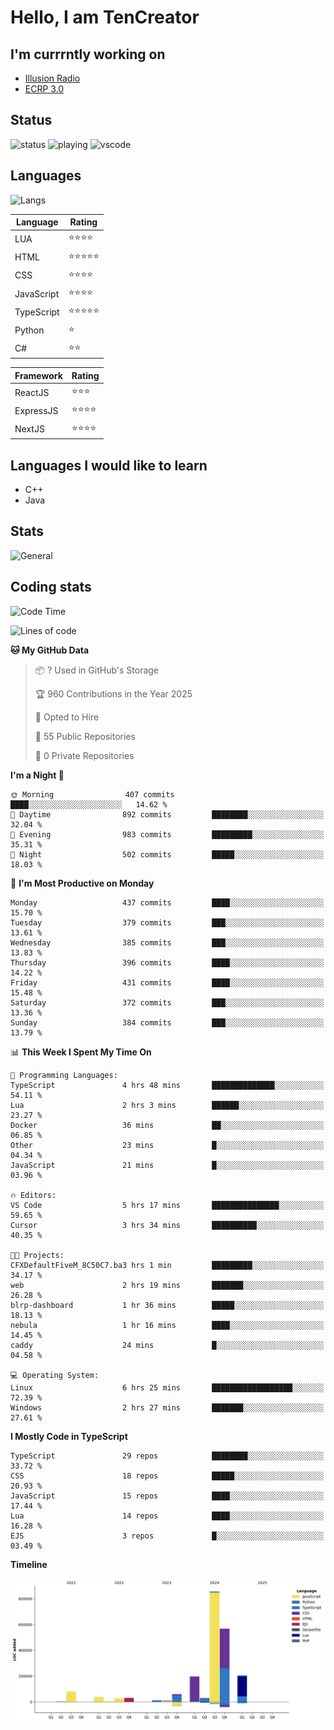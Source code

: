 # Hello, I am TenCreator

## I'm currrntly working on
- [Illusion Radio](https://illusionradio.co.uk/)
- [ECRP 3.0](http://github.com/Emerald-Coast-Roleplay/)

## Status
![status](https://api.statusbadges.me/badge/status/518334475038359555?simple=true&style=for-the-badge)
![playing](https://api.statusbadges.me/badge/playing/518334475038359555?style=for-the-badge)
![vscode](https://api.statusbadges.me/badge/vscode/518334475038359555?style=for-the-badge)

## Languages
![Langs](https://github-readme-stats.vercel.app/api/top-langs/?username=tencreator&layout=compact&theme=radical)


|Language|Rating|
|--------|------|
|LUA|⭐️⭐️⭐️⭐️|
|HTML|⭐️⭐️⭐️⭐️⭐️|
|CSS|⭐️⭐️⭐️⭐️|
|JavaScript|⭐️⭐️⭐️⭐️|
|TypeScript|⭐️⭐️⭐️⭐️⭐️|
|Python|⭐️|
|C#|⭐️⭐️ |

|Framework|Rating|
|--------|------|
|ReactJS|⭐️⭐️⭐|
|ExpressJS|⭐️⭐️⭐️⭐️|
|NextJS|⭐️⭐️⭐⭐️|

## Languages I would like to learn
- C++
- Java

## Stats
![General](https://github-readme-stats.vercel.app/api?username=tencreator&show_icons=true&theme=radical)

## Coding stats

<!--START_SECTION:waka-->
![Code Time](http://img.shields.io/badge/Code%20Time-485%20hrs%206%20mins-blue)

![Lines of code](https://img.shields.io/badge/From%20Hello%20World%20I%27ve%20Written-2.1%20million%20lines%20of%20code-blue)

**🐱 My GitHub Data** 

> 📦 ? Used in GitHub's Storage 
 > 
> 🏆 960 Contributions in the Year 2025
 > 
> 💼 Opted to Hire
 > 
> 📜 55 Public Repositories 
 > 
> 🔑 0 Private Repositories 
 > 
**I'm a Night 🦉** 

```text
🌞 Morning                407 commits         ████░░░░░░░░░░░░░░░░░░░░░   14.62 % 
🌆 Daytime                892 commits         ████████░░░░░░░░░░░░░░░░░   32.04 % 
🌃 Evening                983 commits         █████████░░░░░░░░░░░░░░░░   35.31 % 
🌙 Night                  502 commits         █████░░░░░░░░░░░░░░░░░░░░   18.03 % 
```
📅 **I'm Most Productive on Monday** 

```text
Monday                   437 commits         ████░░░░░░░░░░░░░░░░░░░░░   15.70 % 
Tuesday                  379 commits         ███░░░░░░░░░░░░░░░░░░░░░░   13.61 % 
Wednesday                385 commits         ███░░░░░░░░░░░░░░░░░░░░░░   13.83 % 
Thursday                 396 commits         ████░░░░░░░░░░░░░░░░░░░░░   14.22 % 
Friday                   431 commits         ████░░░░░░░░░░░░░░░░░░░░░   15.48 % 
Saturday                 372 commits         ███░░░░░░░░░░░░░░░░░░░░░░   13.36 % 
Sunday                   384 commits         ███░░░░░░░░░░░░░░░░░░░░░░   13.79 % 
```


📊 **This Week I Spent My Time On** 

```text
💬 Programming Languages: 
TypeScript               4 hrs 48 mins       ██████████████░░░░░░░░░░░   54.11 % 
Lua                      2 hrs 3 mins        ██████░░░░░░░░░░░░░░░░░░░   23.27 % 
Docker                   36 mins             ██░░░░░░░░░░░░░░░░░░░░░░░   06.85 % 
Other                    23 mins             █░░░░░░░░░░░░░░░░░░░░░░░░   04.34 % 
JavaScript               21 mins             █░░░░░░░░░░░░░░░░░░░░░░░░   03.96 % 

🔥 Editors: 
VS Code                  5 hrs 17 mins       ███████████████░░░░░░░░░░   59.65 % 
Cursor                   3 hrs 34 mins       ██████████░░░░░░░░░░░░░░░   40.35 % 

🐱‍💻 Projects: 
CFXDefaultFiveM_8C50C7.ba3 hrs 1 min         █████████░░░░░░░░░░░░░░░░   34.17 % 
web                      2 hrs 19 mins       ███████░░░░░░░░░░░░░░░░░░   26.28 % 
blrp-dashboard           1 hr 36 mins        █████░░░░░░░░░░░░░░░░░░░░   18.13 % 
nebula                   1 hr 16 mins        ████░░░░░░░░░░░░░░░░░░░░░   14.45 % 
caddy                    24 mins             █░░░░░░░░░░░░░░░░░░░░░░░░   04.58 % 

💻 Operating System: 
Linux                    6 hrs 25 mins       ██████████████████░░░░░░░   72.39 % 
Windows                  2 hrs 27 mins       ███████░░░░░░░░░░░░░░░░░░   27.61 % 
```

**I Mostly Code in TypeScript** 

```text
TypeScript               29 repos            ████████░░░░░░░░░░░░░░░░░   33.72 % 
CSS                      18 repos            █████░░░░░░░░░░░░░░░░░░░░   20.93 % 
JavaScript               15 repos            ████░░░░░░░░░░░░░░░░░░░░░   17.44 % 
Lua                      14 repos            ████░░░░░░░░░░░░░░░░░░░░░   16.28 % 
EJS                      3 repos             █░░░░░░░░░░░░░░░░░░░░░░░░   03.49 % 
```



**Timeline**

![Lines of Code chart](https://raw.githubusercontent.com/tencreator/tencreator/main/assets/bar_graph.png)


<!--END_SECTION:waka-->

